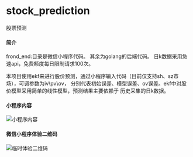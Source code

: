 # stock_prediction
股票预测
#### 简介
frond_end:目录是微信小程序代码。
其余为golang的后端代码。
日k数据采用急速api，免费额度每日限制请求100次。

本项目使用ekf来进行股价预测，通过小程序输入代码（目前仅支持sh、sz市场），可调参数为iv\pv\ov，
分别代表初始误差、模型误差、ov误差。ekf中对股价模型采用简单的线性模型，预测结果主要依赖于
历史采集的日k数据。

#### 小程序内容

![小程序内容](https://i.loli.net/2021/05/23/HMK3uWjqy7wOo1g.png)


#### 微信小程序体验二维码

![临时体验二维码](![](https://i.loli.net/2021/05/23/rpwjaEYZdk9tHCi.png))



